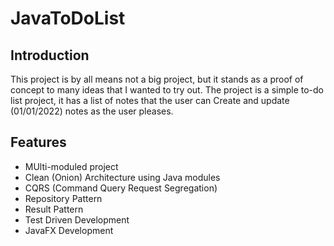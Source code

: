# JavaToDoList

## Introduction
This project is by all means not a big project, but it stands as a proof of concept to many ideas that I wanted to try out.
The project is a simple to-do list project, it has a list of notes that the user can Create and update (01/01/2022) notes as the user pleases.

## Features
- MUlti-moduled project
- Clean (Onion) Architecture using Java modules
- CQRS (Command Query Request Segregation)
- Repository Pattern
- Result Pattern
- Test Driven Development
- JavaFX Development
